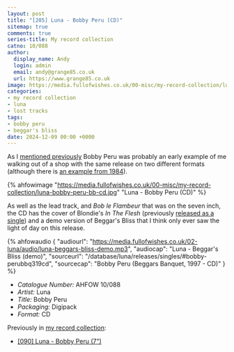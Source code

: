 ```yaml
---
layout: post
title: "[205] Luna - Bobby Peru (CD)"
sitemap: true
comments: true
series-title: My record collection
catno: 10/088
author:
  display_name: Andy
  login: admin
  email: andy@grange85.co.uk
  url: https://www.grange85.co.uk
image: https://media.fullofwishes.co.uk/00-misc/my-record-collection/luna-bobby-peru-bb-cd.jpg
categories:
- my record collection
- luna
- lost tracks
tags:
- bobby peru
- beggar's bliss
date: 2024-12-09 00:00 +0000
---
```

As I [mentioned previously](/2023/11/16/my-record-collection-087-luna-bobby-peru-7/) Bobby Peru was probably an early example of me walking out of a shop with the same release on two different formats (although there is [an example from 1984](https://www.grange85.co.uk/swirling/2024/03/01/60-albums-1984-motorhead-no-remorse/)).

{% ahfowimage "https://media.fullofwishes.co.uk/00-misc/my-record-collection/luna-bobby-peru-bb-cd.jpg" "Luna - Bobby Peru (CD)" %}

As well as the lead track, and _Bob le Flambeur_ that was on the seven inch, the CD has the cover of Blondie's _In The Flesh_ (previously [released as a single](/2024/07/18/my-record-collection-154-luna-in-the-flesh/)) and a demo version of Beggar's Bliss that I think only ever saw the light of day on this release.

{% ahfowaudio {
"audiourl": "https://media.fullofwishes.co.uk/02-luna/audio/luna-beggars-bliss-demo.mp3",
"audiocap": "Luna - Beggar's Bliss (demo)",
"sourceurl": "/database/luna/releases/singles/#bobby-perubbq319cd",
"sourcecap": "Bobby Peru (Beggars Banquet, 1997 - CD)"
} %}

 - *Catalogue Number:* AHFOW 10/088
 - *Artist:* Luna
 - *Title:* Bobby Peru
 - *Packaging:* Digipack
 - *Format:* CD

Previously in [my record collection](/category/my-record-collection):
 - [[090] Luna - Bobby Peru (7")](/2023/11/16/my-record-collection-087-luna-bobby-peru-7/)
